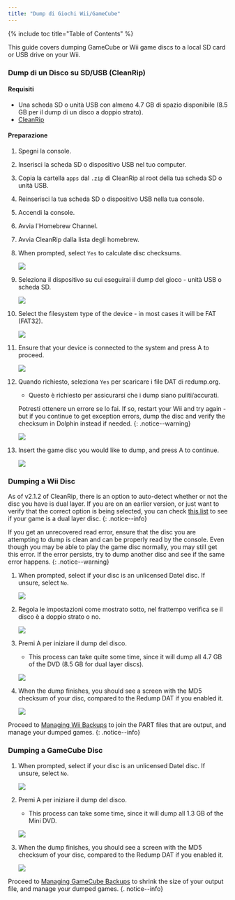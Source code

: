 ```yaml
---
title: "Dump di Giochi Wii/GameCube"
---
```


{% include toc title="Table of Contents" %}

This guide covers dumping GameCube or Wii game discs to a local SD card or USB drive on your Wii.

### Dump di un Disco su SD/USB (CleanRip)

#### Requisiti

+ Una scheda SD o unità USB con almeno 4.7 GB di spazio disponibile (8.5 GB per il dump di un disco a doppio strato).
+ [CleanRip](https://oscwii.org/library/app/cleanrip)

#### Preparazione

1. Spegni la console.
1. Inserisci la scheda SD o dispositivo USB nel tuo computer.
1. Copia la cartella `apps` dal `.zip` di CleanRip al root della tua scheda SD o unità USB.
1. Reinserisci la tua scheda SD o dispositivo USB nella tua console.
1. Accendi la console.
1. Avvia l'Homebrew Channel.
1. Avvia CleanRip dalla lista degli homebrew.
1. When prompted, select `Yes` to calculate disc checksums.

    ![](/images/homebrew/CleanRip/checksum.png)

1. Seleziona il dispositivo su cui eseguirai il dump del gioco - unità USB o scheda SD.

    ![](/images/homebrew/CleanRip/device.png)

1. Select the filesystem type of the device - in most cases it will be FAT (FAT32).

    ![](/images/homebrew/CleanRip/filesystem.png)

1. Ensure that your device is connected to the system and press A to proceed.

    ![](/images/homebrew/CleanRip/insertdevice.png)

1. Quando richiesto, seleziona `Yes` per scaricare i file DAT di redump.org.
    + Questo è richiesto per assicurarsi che i dump siano puliti/accurati.

    Potresti ottenere un errore se lo fai. If so, restart your Wii and try again - but if you continue to get exception errors, dump the disc and verify the checksum in Dolphin instead if needed.
    {: .notice--warning}

    ![](/images/homebrew/CleanRip/redump.png)

1. Insert the game disc you would like to dump, and press A to continue.

    ![](/images/homebrew/CleanRip/insertdisc.png)

### Dumping a Wii Disc

As of v2.1.2 of CleanRip, there is an option to auto-detect whether or not the disc you have is dual layer. If you are on an earlier version, or just want to verify that the correct option is being selected, you can check [this list](https://wiki.dolphin-emu.org/index.php?title=Category:Dual_Layer_Disc_games) to see if your game is a dual layer disc.
{: .notice--info}

If you get an unrecovered read error, ensure that the disc you are attempting to dump is clean and can be properly read by the console. Even though you may be able to play the game disc normally, you may still get this error. If the error persists, try to dump another disc and see if the same error happens.
{: .notice--warning}

1. When prompted, select if your disc is an unlicensed Datel disc. If unsure, select `No`.

    ![](/images/homebrew/CleanRip/dateldisc.png)

1. Regola le impostazioni come mostrato sotto, nel frattempo verifica se il disco è a doppio strato o no.

    ![](/images/homebrew/CleanRip/wiisettings.png)

1. Premi A per iniziare il dump del disco.
    + This process can take quite some time, since it will dump all 4.7 GB of the DVD (8.5 GB for dual layer discs).

    ![](/images/homebrew/CleanRip/wiiprogress.png)

1. When the dump finishes, you should see a screen with the MD5 checksum of your disc, compared to the Redump DAT if you enabled it.

    ![](/images/homebrew/CleanRip/wiidumpcomplete.png)

Proceed to [Managing Wii Backups](wii-backups) to join the PART files that are output, and manage your dumped games.
{: .notice--info}

### Dumping a GameCube Disc

1. When prompted, select if your disc is an unlicensed Datel disc. If unsure, select `No`.

    ![](/images/homebrew/CleanRip/dateldisc.png)

1. Premi A per iniziare il dump del disco.
    + This process can take some time, since it will dump all 1.3 GB of the Mini DVD.

    ![](/images/homebrew/CleanRip/gcprogress.png)

1. When the dump finishes, you should see a screen with the MD5 checksum of your disc, compared to the Redump DAT if you enabled it.

    ![](/images/homebrew/CleanRip/gcdumpcomplete.png)

Proceed to [Managing GameCube Backups](gc-backups) to shrink the size of your output file, and manage your dumped games.
{. notice--info}